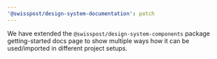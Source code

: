 ```yaml
---
'@swisspost/design-system-documentation': patch
---
```


We have extended the `@swisspost/design-system-components` package getting-started docs page to show multiple ways how it can be used/imported in different project setups.
